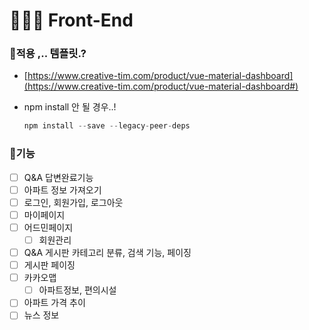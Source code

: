 # **👩🏻‍💻** Front-End

### 📌적용 ,.. 템플릿.?

- [https://www.creative-tim.com/product/vue-material-dashboard](https://www.creative-tim.com/product/vue-material-dashboard#)
- npm install 안 될 경우..!
    
    ```jsx
    npm install --save --legacy-peer-deps
    ```
    

### 📌기능

- [ ]  Q&A 답변완료기능
- [ ]  아파트 정보 가져오기
- [ ]  로그인, 회원가입, 로그아웃
- [ ]  마이페이지
- [ ]  어드민페이지
    - [ ]  회원관리
- [ ]  Q&A 게시판 카테고리 분류, 검색 기능, 페이징
- [ ]  게시판 페이징
- [ ]  카카오맵
    - [ ]  아파트정보, 편의시설
- [ ]  아파트 가격 추이
- [ ]  뉴스 정보

